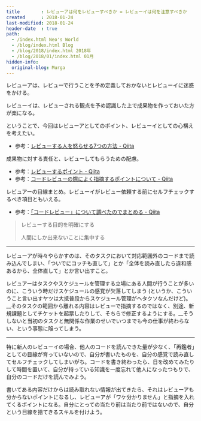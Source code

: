 ```yaml
---
title        : レビューアは何をレビューすべきか = レビューイは何を注意すべきか
created      : 2018-01-24
last-modified: 2018-01-24
header-date  : true
path:
  - /index.html Neo's World
  - /blog/index.html Blog
  - /blog/2018/index.html 2018年
  - /blog/2018/01/index.html 01月
hidden-info:
  original-blog: Murga
---
```


レビューアは、レビューで行うことを予め定義しておかないとレビューイに迷惑をかける。

レビューイは、レビューされる観点を予め認識した上で成果物を作っておいた方が楽になる。

ということで、今回はレビューアとしてのポイント、レビューイとしての心構えを考えたい。

- 参考：[レビューする人を怒らせる7つの方法 - Qiita](https://qiita.com/hecateball/items/1abe19c600ed3e484359)

成果物に対する責任と、レビューしてもらうための配慮。

- 参考：[レビューするポイント - Qiita](https://qiita.com/gfx/items/018af9dd066ac7850111)
- 参考：[コードレビューの際によく指摘するポイントについて - Qiita](https://qiita.com/twainy@github/items/055c8b60b7779239d88e)

レビュアーの目線まとめ。レビューイがレビュー依頼する前にセルフチェックするべき項目ともいえる。

- 参考：[「コードレビュー」について調べたのでまとめる - Qiita](https://qiita.com/hirayaCM/items/babe6abe91ff0523bca0)

> レビューする目的を明確にする
> 
> 人間にしか出来ないことに集中する

---

レビューアが時々やらかすのは、そのタスクにおいて対応範囲外のコードまで読み込んでしまい、「ついでにコッチも直して」とか「全体を読み直したら違和感あるから、全体直して」とか言い出すこと。

レビュアーはタスクやスケジュールを管理する立場にある人間が行うことが多いのに、こういう時だけスケジュールの感覚が欠落してしまう (というか、こういうこと言い出すヤツは大抵普段からスケジュール管理がヘタクソなんだけど)。__そのタスクの範囲から離れる内容はレビューで指摘するのではなく、別途、新規課題としてチケットを起票したりして、そちらで修正するようにする。__そうしないと当初のタスクと無関係な作業のせいでいつまでも今の仕事が終わらない、という事態に陥ってしまう。

---

特に新人のレビューイの場合、他人のコードを読んできた量が少なく、「再鑑者」としての目線が育っていないので、自分が書いたものを、自分の感覚で読み直してセルフチェックしてしまいがち。コードを書き終わったら、日を改めてみたりして時間を置いて、自分が持っている知識を一度忘れて他人になったつもりで、自分のコードだけを読んでみよう。

書いてある内容だけからは読み取れない情報が出てきたら、それはレビューアも分からないポイントになるし、レビューアが「ワケ分かりません」と指摘を入れてくるポイントになる。自分にとっての当たり前は当たり前ではないので、自分という目線を捨てきるスキルを付けよう。
